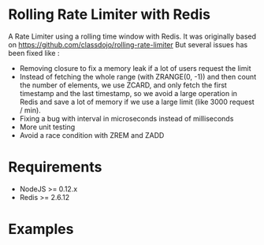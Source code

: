 # Rolling Rate Limiter with Redis

A Rate Limiter using a rolling time window with Redis.
It was originally based on https://github.com/classdojo/rolling-rate-limiter
But several issues has been fixed like :
- Removing closure to fix a memory leak if a lot of users request the limit
- Instead of fetching the whole range (with ZRANGE(0, -1)) and then count the number of elements, we use ZCARD, and only fetch the first timestamp and the last timestamp, so we avoid a large operation in Redis and save a lot of memory if we use a large limit (like 3000 request / min).
- Fixing a bug with interval in microseconds instead of milliseconds
- More unit testing
- Avoid a race condition with ZREM and ZADD

# Requirements

- NodeJS >= 0.12.x
- Redis >= 2.6.12

# Examples
